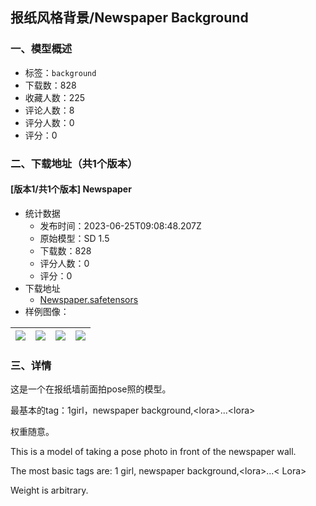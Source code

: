## 报纸风格背景/Newspaper Background
### 一、模型概述

- 标签：`background`
- 下载数：828
- 收藏人数：225
- 评论人数：8
- 评分人数：0
- 评分：0

### 二、下载地址（共1个版本）

#### [版本1/共1个版本] Newspaper

- 统计数据
  - 发布时间：2023-06-25T09:08:48.207Z
  - 原始模型：SD 1.5
  - 下载数：828
  - 评分人数：0
  - 评分：0
- 下载地址
  - [Newspaper.safetensors](https://civitai.com/api/download/models/103600)
- 样例图像：

| <img src="https://image.civitai.com/xG1nkqKTMzGDvpLrqFT7WA/5deaf175-42cf-4a50-8195-969b607aa10b/width=450/1281578.jpeg" /> | <img src="https://image.civitai.com/xG1nkqKTMzGDvpLrqFT7WA/58f9d1f1-310d-45be-8228-48855c5791a2/width=450/1281592.jpeg" /> | <img src="https://image.civitai.com/xG1nkqKTMzGDvpLrqFT7WA/c6dd4f0a-1397-42b0-ba6e-837445239c6c/width=450/1281594.jpeg" /> | <img src="https://image.civitai.com/xG1nkqKTMzGDvpLrqFT7WA/d6674272-d570-4ecc-8310-6636d85c5ae3/width=450/1281600.jpeg" /> |
| ---- | ---- | ---- | ---- |


### 三、详情
<p>这是一个在报纸墙前面拍pose照的模型。</p><p>最基本的tag：1girl，newspaper background,&lt;lora&gt;...&lt;lora&gt;</p><p>权重随意。</p><p>This is a model of taking a pose photo in front of the newspaper wall.</p><p>The most basic tags are: 1 girl, newspaper background,&lt;lora&gt;...&lt; Lora&gt;</p><p>Weight is arbitrary.</p>